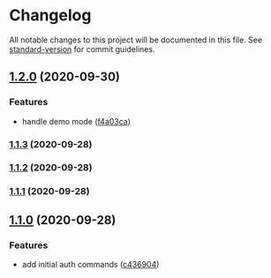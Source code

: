 # Changelog

All notable changes to this project will be documented in this file. See [standard-version](https://github.com/conventional-changelog/standard-version) for commit guidelines.

## [1.2.0](https://github.com/salesforcecli/plugin-auth/compare/v1.1.3...v1.2.0) (2020-09-30)


### Features

* handle demo mode ([f4a03ca](https://github.com/salesforcecli/plugin-auth/commit/f4a03caee5caec01f7d9bbc9ce501f2d37111d6c))

### [1.1.3](https://github.com/salesforcecli/plugin-auth/compare/v1.1.2...v1.1.3) (2020-09-28)

### [1.1.2](https://github.com/salesforcecli/plugin-auth/compare/v1.1.1...v1.1.2) (2020-09-28)

### [1.1.1](https://github.com/salesforcecli/plugin-auth/compare/v1.1.0...v1.1.1) (2020-09-28)

## [1.1.0](https://github.com/salesforcecli/plugin-auth/compare/v1.0.0...v1.1.0) (2020-09-28)


### Features

* add initial auth commands ([c436904](https://github.com/salesforcecli/plugin-auth/commit/c4369047d12e54a1c48fae5fcb86927adc0d0362))
